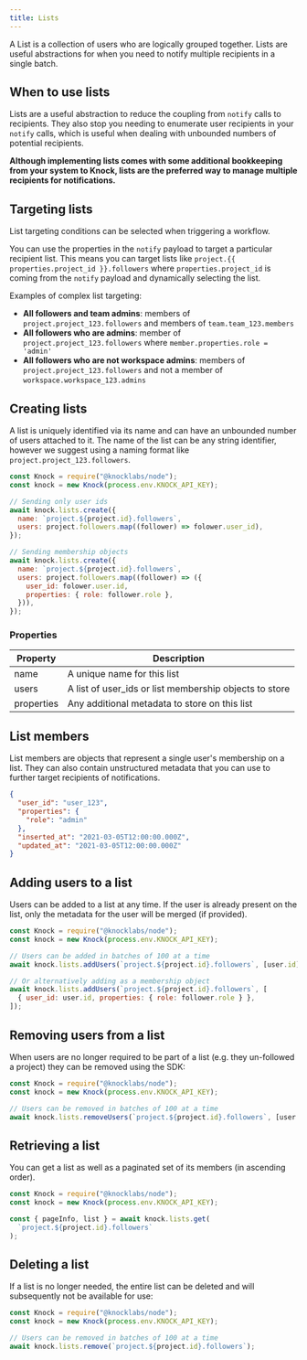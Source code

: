 ```yaml
---
title: Lists
---
```


A List is a collection of users who are logically grouped together. Lists are useful abstractions
for when you need to notify multiple recipients in a single batch.

## When to use lists

Lists are a useful abstraction to reduce the coupling from `notify` calls to recipients. They also stop
you needing to enumerate user recipients in your `notify` calls, which is useful when dealing with unbounded
numbers of potential recipients.

**Although implementing lists comes with some additional bookkeeping from your system to Knock, lists
are the preferred way to manage multiple recipients for notifications.**

## Targeting lists

List targeting conditions can be selected when triggering a workflow.

You can use the properties in the `notify` payload to target a particular recipient list. This
means you can target lists like `project.{{ properties.project_id }}.followers` where `properties.project_id`
is coming from the `notify` payload and dynamically selecting the list.

Examples of complex list targeting:

- **All followers and team admins**: members of `project.project_123.followers` and members of `team.team_123.members`
- **All followers who are admins**: member of `project.project_123.followers` where `member.properties.role = 'admin'`
- **All followers who are not workspace admins**: members of `project.project_123.followers` and not a member of `workspace.workspace_123.admins`

## Creating lists

A list is uniquely identified via its name and can have an unbounded number of users attached to
it. The name of the list can be any string identifier, however we suggest using a naming format like
`project.project_123.followers`.

```js
const Knock = require("@knocklabs/node");
const knock = new Knock(process.env.KNOCK_API_KEY);

// Sending only user ids
await knock.lists.create({
  name: `project.${project.id}.followers`,
  users: project.followers.map((follower) => folower.user_id),
});

// Sending membership objects
await knock.lists.create({
  name: `project.${project.id}.followers`,
  users: project.followers.map((follower) => ({
    user_id: folower.user.id,
    properties: { role: follower.role },
  })),
});
```

### Properties

| Property   | Description                                            |
| ---------- | ------------------------------------------------------ |
| name       | A unique name for this list                            |
| users      | A list of user_ids or list membership objects to store |
| properties | Any additional metadata to store on this list          |

## List members

List members are objects that represent a single user's membership on a list. They can also contain
unstructured metadata that you can use to further target recipients of notifications.

```json
{
  "user_id": "user_123",
  "properties": {
    "role": "admin"
  },
  "inserted_at": "2021-03-05T12:00:00.000Z",
  "updated_at": "2021-03-05T12:00:00.000Z"
}
```

## Adding users to a list

Users can be added to a list at any time. If the user is already present on the list, only the metadata
for the user will be merged (if provided).

```js
const Knock = require("@knocklabs/node");
const knock = new Knock(process.env.KNOCK_API_KEY);

// Users can be added in batches of 100 at a time
await knock.lists.addUsers(`project.${project.id}.followers`, [user.id]);

// Or alternatively adding as a membership object
await knock.lists.addUsers(`project.${project.id}.followers`, [
  { user_id: user.id, properties: { role: follower.role } },
]);
```

## Removing users from a list

When users are no longer required to be part of a list (e.g. they un-followed a project) they
can be removed using the SDK:

```js
const Knock = require("@knocklabs/node");
const knock = new Knock(process.env.KNOCK_API_KEY);

// Users can be removed in batches of 100 at a time
await knock.lists.removeUsers(`project.${project.id}.followers`, [user.id]);
```

## Retrieving a list

You can get a list as well as a paginated set of its members (in ascending order).

```js
const Knock = require("@knocklabs/node");
const knock = new Knock(process.env.KNOCK_API_KEY);

const { pageInfo, list } = await knock.lists.get(
  `project.${project.id}.followers`
);
```

## Deleting a list

If a list is no longer needed, the entire list can be deleted and will subsequently not be
available for use:

```js
const Knock = require("@knocklabs/node");
const knock = new Knock(process.env.KNOCK_API_KEY);

// Users can be removed in batches of 100 at a time
await knock.lists.remove(`project.${project.id}.followers`);
```
